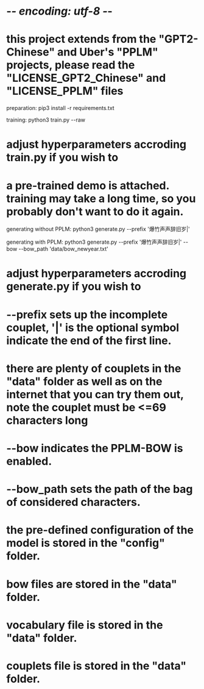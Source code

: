# -*- encoding: utf-8 -*-
# this project extends from the "GPT2-Chinese" and Uber's "PPLM" projects, please read the "LICENSE_GPT2_Chinese" and "LICENSE_PPLM" files

preparation:
pip3 install -r requirements.txt

training:
python3 train.py --raw
# adjust hyperparameters accroding train.py if you wish to
# a pre-trained demo is attached. training may take a long time, so you probably don't want to do it again.

generating without PPLM:
python3 generate.py --prefix '爆竹声声辞旧岁|'

generating with PPLM:
python3 generate.py --prefix '爆竹声声辞旧岁|' --bow --bow_path 'data/bow_newyear.txt'

# adjust hyperparameters accroding generate.py if you wish to
# --prefix sets up the incomplete couplet, '|' is the optional symbol indicate the end of the first line.
# there are plenty of couplets in the "data" folder as well as on the internet that you can try them out, note the couplet must be <=69 characters long
# --bow indicates the PPLM-BOW is enabled.
# --bow_path sets the path of the bag of considered characters.

# the pre-defined configuration of the model is stored in the "config" folder.
# bow files are stored in the "data" folder.
# vocabulary file is stored in the "data" folder.
# couplets file is stored in the "data" folder.
